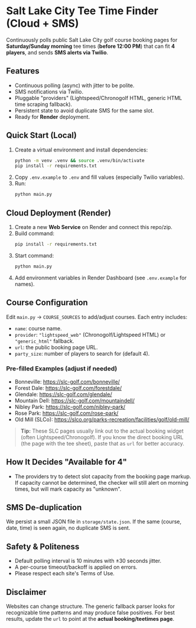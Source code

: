 # Salt Lake City Tee Time Finder (Cloud + SMS)

Continuously polls public Salt Lake City golf course booking pages for **Saturday/Sunday morning** tee times (**before 12:00 PM**) that can fit **4 players**, and sends **SMS alerts via Twilio**.

## Features
- Continuous polling (async) with jitter to be polite.
- SMS notifications via Twilio.
- Pluggable "providers" (Lightspeed/Chronogolf HTML, generic HTML time scraping fallback).
- Persistent state to avoid duplicate SMS for the same slot.
- Ready for **Render** deployment.

## Quick Start (Local)
1. Create a virtual environment and install dependencies:
   ```bash
   python -m venv .venv && source .venv/bin/activate
   pip install -r requirements.txt
   ```
2. Copy `.env.example` to `.env` and fill values (especially Twilio variables).
3. Run:
   ```bash
   python main.py
   ```

## Cloud Deployment (Render)
1. Create a new **Web Service** on Render and connect this repo/zip.
2. Build command:
   ```bash
   pip install -r requirements.txt
   ```
3. Start command:
   ```bash
   python main.py
   ```
4. Add environment variables in Render Dashboard (see `.env.example` for names).

## Course Configuration
Edit `main.py` → `COURSE_SOURCES` to add/adjust courses. Each entry includes:
- `name`: course name.
- `provider`: `"lightspeed_web"` (Chronogolf/Lightspeed HTML) or `"generic_html"` fallback.
- `url`: the public booking page URL.
- `party_size`: number of players to search for (default 4).

### Pre-filled Examples (adjust if needed)
- Bonneville: https://slc-golf.com/bonneville/
- Forest Dale: https://slc-golf.com/forestdale/
- Glendale: https://slc-golf.com/glendale/
- Mountain Dell: https://slc-golf.com/mountaindell/
- Nibley Park: https://slc-golf.com/nibley-park/
- Rose Park: https://slc-golf.com/rose-park/
- Old Mill (SLCo): https://slco.org/parks-recreation/facilities/golf/old-mill/

> **Tip:** These SLC pages usually link out to the actual booking widget (often Lightspeed/Chronogolf).
> If you know the direct booking URL (the page with the tee sheet), paste that as `url` for better accuracy.

## How It Decides "Available for 4"
- The providers try to detect slot capacity from the booking page markup. If capacity cannot be determined,
  the checker will still alert on morning times, but will mark capacity as "unknown".

## SMS De-duplication
We persist a small JSON file in `storage/state.json`. If the same (course, date, time) is seen again, no duplicate SMS is sent.

## Safety & Politeness
- Default polling interval is 10 minutes with ±30 seconds jitter.
- A per-course timeout/backoff is applied on errors.
- Please respect each site's Terms of Use.

## Disclaimer
Websites can change structure. The generic fallback parser looks for recognizable time patterns and may produce false positives.
For best results, update the `url` to point at the **actual booking/teetimes page**.

